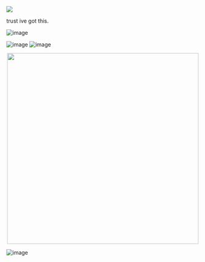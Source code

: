 ![](https://komarev.com/ghpvc/?username=Cr3m4t3X&color=blue)

trust ive got this.

![image](https://media.discordapp.net/attachments/1287942798242222182/1357460562854023461/tumblr_90bc61bb6ae2f10d78b1a9efde609665_5d4fbd16_2048.png?ex=67f0492a&is=67eef7aa&hm=57cabe78a7ef379ae6aad8657c24720592c9be221e113d07b9868080c104786f&=&format=webp&quality=lossless&width=1760&height=254)

![image](https://media.discordapp.net/attachments/1287942798242222182/1357460392158433290/tumblr_1ad55f94652943a77c6f16280479b434_078e8112_250.webp?ex=67f04901&is=67eef781&hm=9c81dc02e7680e58dbc0ff3436fef4271b54ead0c89ffa010cd0908f6c5e8bf5&=&animated=true)
![image](https://media.discordapp.net/attachments/1287942798242222182/1357460453881675916/tumblr_dd8079e43e50aaae8b9b540effc70552_23777f16_250.webp?ex=67f04910&is=67eef790&hm=7a3c57efbd6ae7dd2780682853bb256420c82b40d464d875afd319ad0a20c4f0&=&animated=true)

  <p align="center">
  <img width="500" height="500" src="https://media.discordapp.net/attachments/1287942798242222182/1357460562497241098/tumblr_30d4d6e5fea6c0beb09448331751949e_ae038ce6_1280.png?ex=67f0492a&is=67eef7aa&hm=a71933f95904e4471cc0217cff9bb197b33f2ea4c9c118092e174d0c1f4862aa&=&format=webp&quality=lossless&width=756&height=756">


![image](https://media.discordapp.net/attachments/1287942798242222182/1357460393840218442/tumblr_1946e60d7bfa0a0bb733ff81993e83eb_e9a84474_250.webp?ex=67f04902&is=67eef782&hm=2d3b382ff9bd16f05685b0a77c06fee7067e9d610c3ef15832dc3f55c456772f&=&animated=true)
